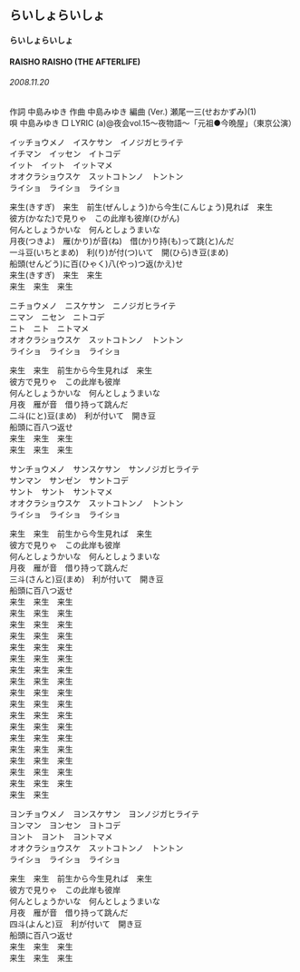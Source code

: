 ## らいしょらいしょ
#### らいしょらいしょ
#### RAISHO RAISHO (THE AFTERLIFE)
###### 2008.11.20


作詞  中島みゆき
作曲  中島みゆき
編曲 (Ver.)  瀬尾一三(せおかずみ)(1)  
唄  中島みゆき
□ LYRIC (a)@夜会vol.15～夜物語～「元祖●今晩屋」（東京公演）   
   
イッチョウメノ　イスケサン　イノジガヒライテ   
イチマン　イッセン　イトコデ   
イット　イット　イットマメ   
オオクラショウスケ　スットコトンノ　トントン   
ライショ　ライショ　ライショ   
   
来生(きすぎ)　来生　前生(ぜんしょう)から今生(こんじょう)見れば　来生   
彼方(かなた)で見りゃ　この此岸も彼岸(ひがん)   
何んとしょうかいな　何んとしょうまいな   
月夜(つきよ)　雁(かり)が音(ね)　借(か)り持(も)って跳(と)んだ   
一斗豆(いちとまめ)　利(り)が付(つ)いて　開(ひら)き豆(まめ)   
船頭(せんどう)に百(ひゃく)八(やっ)つ返(かえ)せ   
来生(きすぎ)　来生　来生   
来生　来生　来生   
   
ニチョウメノ　ニスケサン　ニノジガヒライテ   
ニマン　ニセン　ニトコデ   
ニト　ニト　ニトマメ   
オオクラショウスケ　スットコトンノ　トントン   
ライショ　ライショ　ライショ   
   
来生　来生　前生から今生見れば　来生   
彼方で見りゃ　この此岸も彼岸   
何んとしょうかいな　何んとしょうまいな   
月夜　雁が音　借り持って跳んだ   
二斗(にと)豆(まめ)　利が付いて　開き豆   
船頭に百八つ返せ   
来生　来生　来生   
来生　来生　来生   
   
サンチョウメノ　サンスケサン　サンノジガヒライテ   
サンマン　サンゼン　サントコデ   
サント　サント　サントマメ   
オオクラショウスケ　スットコトンノ　トントン   
ライショ　ライショ　ライショ   
   
来生　来生　前生から今生見れば　来生   
彼方で見りゃ　この此岸も彼岸   
何んとしょうかいな　何んとしょうまいな   
月夜　雁が音　借り持って跳んだ   
三斗(さんと)豆(まめ)　利が付いて　開き豆   
船頭に百八つ返せ   
来生　来生　来生   
来生　来生　来生   
来生　来生　来生   
来生　来生　来生   
来生　来生　来生   
来生　来生　来生   
来生　来生　来生   
来生　来生　来生   
来生　来生　来生   
来生　来生　来生   
来生　来生　来生   
来生　来生　来生   
来生　来生　来生   
来生　来生　来生   
来生　来生　来生   
来生　来生　来生   
来生　来生　来生   
来生　来生   
   
ヨンチョウメノ　ヨンスケサン　ヨンノジガヒライテ   
ヨンマン　ヨンセン　ヨトコデ   
ヨント　ヨント　ヨントマメ   
オオクラショウスケ　スットコトンノ　トントン   
ライショ　ライショ　ライショ   
   
来生　来生　前生から今生見れば　来生   
彼方で見りゃ　この此岸も彼岸   
何んとしょうかいな　何んとしょうまいな   
月夜　雁が音　借り持って跳んだ   
四斗(よんと)豆　利が付いて　開き豆   
船頭に百八つ返せ   
来生　来生　来生   
来生　来生　来生   